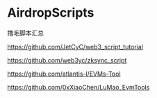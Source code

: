 # AirdropScripts
撸毛脚本汇总

https://github.com/JetCyC/web3_script_tutorial

https://github.com/web3yc/zksync_script

https://github.com/atlantis-l/EVMs-Tool

https://github.com/0xXiaoChen/LuMao_EvmTools
